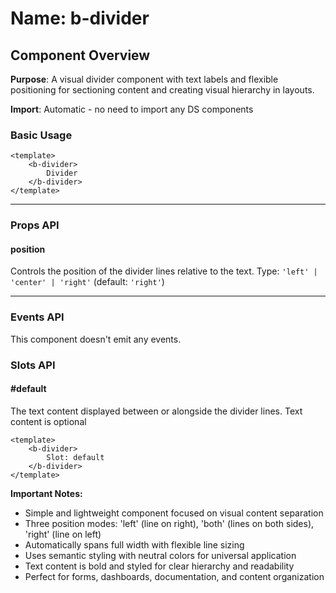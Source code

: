 # Name: b-divider
## Component Overview

**Purpose**: A visual divider component with text labels and flexible positioning for sectioning content and creating visual hierarchy in layouts.

**Import**: Automatic - no need to import any DS components

### Basic Usage

```vue
<template>
    <b-divider>
        Divider
    </b-divider>
</template>
```

---

### Props API

#### position
Controls the position of the divider lines relative to the text. Type: `'left' | 'center' | 'right'` (default: `'right'`)

---

### Events API

This component doesn't emit any events.

### Slots API

#### #default
The text content displayed between or alongside the divider lines. Text content is optional

```vue
<template>
    <b-divider>
        Slot: default
    </b-divider>
</template>
```

**Important Notes:**
- Simple and lightweight component focused on visual content separation
- Three position modes: 'left' (line on right), 'both' (lines on both sides), 'right' (line on left)
- Automatically spans full width with flexible line sizing
- Uses semantic styling with neutral colors for universal application
- Text content is bold and styled for clear hierarchy and readability
- Perfect for forms, dashboards, documentation, and content organization